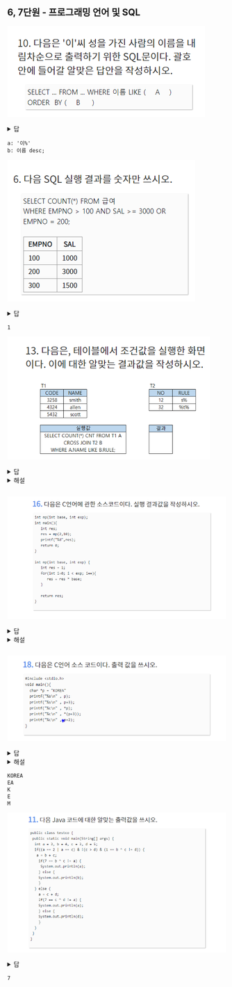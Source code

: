## 6, 7단원 - 프로그래밍 언어 및 SQL

 ![image-20220720031150534](6,7_프로그래밍언어_sql.assets/image-20220720031150534.png)

<details><summary>답</summary><div markdown="1"> 
    A: '이%''
    B: 이름 DESC
    </div></details>

```
a: '이%'
b: 이름 desc;
```



![image-20220720183549508](6,7_프로그래밍언어_sql.assets/image-20220720183549508.png)

<details><summary>답</summary><div markdown="1"> 
    1
    </div></details>

```
1
```



![image-20220720034433674](6,7_프로그래밍언어_sql.assets/image-20220720034433674.png)

<details><summary>답</summary><div markdown="1"> 4 </div></details>

<details> <summary>해설</summary> <div markdown="1"> 크로스조인을 하게 되면 데이터의 개수가 카티션 곱이 되어 3x2 = 6개가 된다. 그중에서 where조건에 걸리는 allen 두 행을 제외한 4개가 답이 된다. </div> </details>

```
```



![image-20220720031509679](6,7_프로그래밍언어_sql.assets/image-20220720031509679.png)

<details><summary>답</summary><div markdown="1"> 1024 </div></details>

<details> <summary>해설</summary> <div markdown="1"> base=2, exp=10 / 
    i=0 1*2 = 2
    i=1 2*2 = 4
    i=2 4*2 = 8
    ...
    i=9 512*2 = 1024</div> </details>

```
```



![image-20220720034854468](6,7_프로그래밍언어_sql.assets/image-20220720034854468.png)



<details><summary>답</summary><div markdown="1"> 
KOREA
EA
K
E
M </div></details>

<details> <summary>해설</summary> <div markdown="1"> %s: 여러개 출력 / %c: 한개 출력 / *p+2는 주소 입력이 아니라 단순 숫자 더하기이므로 아스키코드상 K+2, 즉 M이 출력된다. </div> </details>

```
KOREA
EA
K
E
M
```



![image-20220720185823187](6,7_프로그래밍언어_sql.assets/image-20220720185823187.png)

<details><summary>답</summary><div markdown="1"> 7 </div></details>

```
7
```

